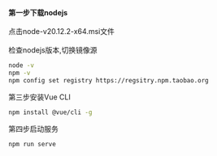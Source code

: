 **第一步下载nodejs**<br><br>
点击node-v20.12.2-x64.msi文件<br><br>
检查nodejs版本,切换镜像源
~~~bash
node -v
npm -v
npm config set registry https://regsitry.npm.taobao.org

~~~
第三步安装Vue CLI
~~~bash
npm install @vue/cli -g
~~~
第四步启动服务
~~~bash
npm run serve
~~~

